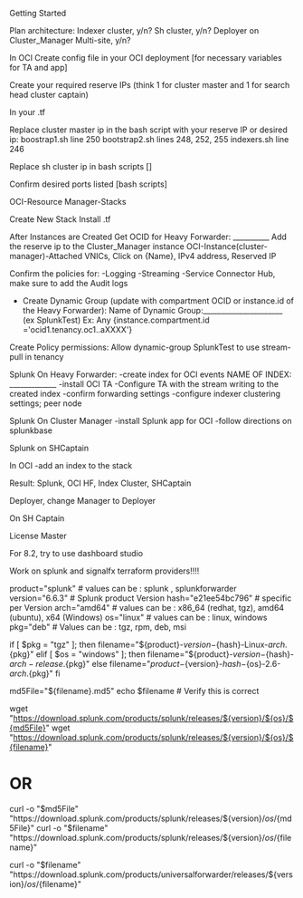 Getting Started

Plan architecture:
Indexer cluster, y/n?
Sh cluster, y/n?
Deployer on Cluster_Manager
Multi-site, y/n?

In OCI
Create config file in your OCI deployment [for necessary variables for TA and app]

Create your required reserve IPs (think 1 for cluster master and 1 for search head cluster captain)

In your .tf

Replace cluster master ip in the bash script with your reserve IP or desired ip:
  boostrap1.sh line 250
  bootstrap2.sh lines 248, 252, 255
  indexers.sh line 246

Replace sh cluster ip in bash scripts []

Confirm desired ports listed [bash scripts]

OCI-Resource Manager-Stacks

Create New Stack
Install .tf

After Instances are Created
Get OCID for Heavy Forwarder: __________
Add the reserve ip to the Cluster_Manager instance
OCI-Instance(cluster-manager)-Attached VNICs, Click on {Name}, IPv4 address, Reserved IP

Confirm the policies for:
-Logging
-Streaming
-Service Connector Hub, make sure to add the Audit logs
- Create Dynamic Group (update with compartment OCID or instance.id of the Heavy Forwarder):
Name of Dynamic Group:______________________ (ex SplunkTest)
Ex: Any {instance.compartment.id ='ocid1.tenancy.oc1..aXXXX'}

 Create Policy permissions:
	Allow dynamic-group SplunkTest to use stream-pull in tenancy


Splunk On Heavy Forwarder:
-create index for OCI events NAME OF INDEX: _____________
-install OCI TA
-Configure TA with the stream writing to the created index
-confirm forwarding settings
-configure indexer clustering settings; peer node

Splunk On Cluster Manager
-install Splunk app for OCI
-follow directions on splunkbase

Splunk on SHCaptain


In OCI
-add an index to the stack


Result: Splunk, OCI HF, Index Cluster, SHCaptain






























Deployer, change Manager to Deployer


On SH Captain

License Master

For 8.2, try to use dashboard studio



Work on splunk and signalfx terraform providers!!!!

product="splunk"       # values can be : splunk , splunkforwarder
version="6.6.3"        # Splunk product Version
hash="e21ee54bc796"    # specific per Version
arch="amd64"           # values can be : x86_64 (redhat, tgz), amd64 (ubuntu), x64 (Windows)
os="linux"             # values can be : linux, windows
pkg="deb"              # Values can be : tgz, rpm, deb, msi

if [ $pkg = "tgz" ]; then
   filename="${product}-${version}-${hash}-Linux-${arch}.${pkg}"
elif [ $os = "windows" ]; then
   filename="${product}-${version}-${hash}-${arch}-release.${pkg}"
else
   filename="${product}-${version}-${hash}-${os}-2.6-${arch}.${pkg}"
fi

md5File="${filename}.md5"
echo $filename         # Verify this is correct

wget "https://download.splunk.com/products/splunk/releases/${version}/${os}/${md5File}"
wget "https://download.splunk.com/products/splunk/releases/${version}/${os}/${filename}"


# OR
curl -o "$md5File" "https://download.splunk.com/products/splunk/releases/${version}/${os}/${md5File}"
curl -o "$filename" "https://download.splunk.com/products/splunk/releases/${version}/${os}/${filename}"

curl -o "$filename" "https://download.splunk.com/products/universalforwarder/releases/${version}/${os}/${filename}"
